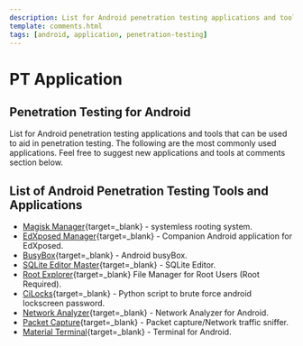 ```yaml
---
description: List for Android penetration testing applications and tools that can be used to aid in penetration testing. The following are the most commonly used applications.
template: comments.html
tags: [android, application, penetration-testing]
---
```


# PT Application

## Penetration Testing for Android

List for Android penetration testing applications and tools that can be used to aid in penetration testing. The following are the most commonly used applications.
Feel free to suggest new applications and tools at comments section below.

## List of Android Penetration Testing Tools and Applications

- [Magisk Manager][magisk-manager-url]{target=\_blank} - systemless rooting system.
- [EdXposed Manager][edxposed-manager-url]{target=\_blank} - Companion Android application for EdXposed.
- [BusyBox][busybox-url]{target=\_blank} - Android busyBox.
- [SQLite Editor Master][sqlite-editor-url]{target=\_blank} - SQLite Editor.
- [Root Explorer][root-explorer-url]{target=\_blank} File Manager for Root Users (Root Required).
- [CiLocks][cilocks-url]{target=\_blank} - Python script to brute force android lockscreen password.
- [Network Analyzer][network-analyzer-url]{target=\_blank} - Network Analyzer for Android.
- [Packet Capture][packet-capture-url]{target=\_blank} - Packet capture/Network traffic sniffer.
- [Material Terminal][material-terminal-url]{target=\_blank} - Terminal for Android.

<!-- appendices -->

[magisk-manager-url]: https://magiskmanager.com/
[edxposed-manager-url]: https://github.com/ElderDrivers/EdXposedManager/releases
[busybox-url]: https://play.google.com/store/apps/details?id=stericson.busybox
[sqlite-editor-url]: https://play.google.com/store/apps/details?id=com.dundastech.sqlitemasterlight
[packet-capture-url]: https://www.apkmirror.com/apk/grey-shirts/packet-capture/packet-capture-1-4-7-release/packet-capture-1-4-7-android-apk-download/
[cilocks-url]: https://github.com/tegal1337/CiLocks
[network-analyzer-url]: https://play.google.com/store/apps/details?id=net.techet.netanalyzerlite.an
[root-explorer-url]: https://play.google.com/store/apps/details?id=com.speedsoftware.rootexplorer
[material-terminal-url]: https://play.google.com/store/apps/details?id=yarolegovich.materialterminal&hl=en

<!-- end appendices -->
